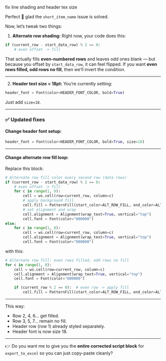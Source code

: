 fix line shading and header tex size


Perfect 🚀 glad the `short_item_name` issue is solved.

Now, let’s tweak two things:

1. **Alternate row shading:**
   Right now, your code does this:

```python
if (current_row - start_data_row) % 2 == 0:
    # even offset -> fill
```

That actually fills **even-numbered rows** and leaves odd ones blank — but because you offset by `start_data_row`, it can feel flipped.
If you want **even rows filled, odd rows no fill**, then we’ll invert the condition.

---

2. **Header text size = 18pt:**
   You’re currently setting:

```python
header_font = Font(color=HEADER_FONT_COLOR, bold=True)
```

Just add `size=18`.

---

### ✅ Updated fixes

#### Change header font setup:

```python
header_font = Font(color=HEADER_FONT_COLOR, bold=True, size=18)
```

---

#### Change alternate row fill loop:

Replace this block:

```python
# Alternate row fill color every second row (data rows)
if (current_row - start_data_row) % 2 == 0:
    # even offset -> fill
    for c in range(1, 8):
        cell = ws.cell(row=current_row, column=c)
        # apply background fill
        cell.fill = PatternFill(start_color=ALT_ROW_FILL, end_color=ALT_ROW_FILL, fill_type="solid")
        # set alignment and wrap
        cell.alignment = Alignment(wrap_text=True, vertical="top")
        cell.font = Font(color="000000")
else:
    for c in range(1, 8):
        cell = ws.cell(row=current_row, column=c)
        cell.alignment = Alignment(wrap_text=True, vertical="top")
        cell.font = Font(color="000000")
```

with this:

```python
# Alternate row fill: even rows filled, odd rows no fill
for c in range(1, 8):
    cell = ws.cell(row=current_row, column=c)
    cell.alignment = Alignment(wrap_text=True, vertical="top")
    cell.font = Font(color="000000")

    if (current_row % 2 == 0):  # even row -> apply fill
        cell.fill = PatternFill(start_color=ALT_ROW_FILL, end_color=ALT_ROW_FILL, fill_type="solid")
```

---

This way:

* Row 2, 4, 6… get filled.
* Row 3, 5, 7… remain no fill.
* Header row (row 1) already styled separately.
* Header font is now size 18.

---

👉 Do you want me to give you the **entire corrected script block** for `export_to_excel` so you can just copy-paste cleanly?
